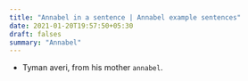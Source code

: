 ```yaml
---
title: "Annabel in a sentence | Annabel example sentences"
date: 2021-01-20T19:57:50+05:30
draft: falses
summary: "Annabel"
---
```

- Tyman averi, from his mother `annabel`.
                 
